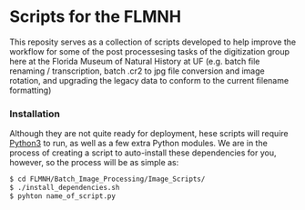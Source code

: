 # Scripts for the FLMNH
This reposity serves as a collection of scripts developed to help improve the workflow for some of the post processesing tasks of the digitization group here at the Florida Museum of Natural History at UF (e.g. batch file renaming / transcription, batch .cr2 to jpg file conversion and image rotation, and upgrading the legacy data to conform to the current filename formatting)

### Installation

Although they are not quite ready for deployment, hese scripts will require [Python3](https://www.python.org/downloads/release/python-373/) to run, as well as a few extra Python modules. We are in the process of creating a script to auto-install these dependencies for you, however, so the process will be as simple as: 

```sh
$ cd FLMNH/Batch_Image_Processing/Image_Scripts/
$ ./install_dependencies.sh
$ pyhton name_of_script.py
```
